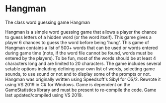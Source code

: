 # Hangman
The class word guessing game Hangman

Hangman is a simple word guessing game that allows a player the chance to guess letters of
a hidden word (or the word itself).  This game gives a player 6 chances to guess the word
before being 'hung'.  This game of Hangman contains a list of 500+ words that can be used
or words entered during game time (note, if the word file cannot be found, words must be 
entered by the players).  To be fun, most of the words should be at least 4 characters long 
and are limited to 20 characters.
The game includes several setable options including defining your own list of words,
selecting game sounds, to use sound or not and to display some of the prompts or not.
Hangman was originally written using Speedsoft's Sibyl for OS/2.  Rewrote it using VS 2019
in C# for Windows.
Game is dependent on the GameStatistics library and must be present to re-compile the code.
Game last updated/compiled using VS 2019.
